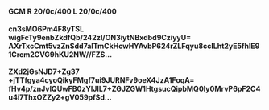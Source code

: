 #### GCM R 20/0c/400 L 20/0c/400
**cn3sMO6Pm4F8yTSL**<br/>**wigFcTy9enbZkdfQb/242zI/ON3iytNBxdbd9CziyyU=**<br/>**AXrTxcCmt5vzZnSdd7aITmCkHcwHYAvbP624rZLFqyu8cclLht2yE5fhIE91Crcm2CVG9hKU2NW//FZS...**<br/><br/>
**ZXd2jGsNJD7+Zg37**<br/>**+jTTfgya4cyoQikyFMgf7ui9JURNFv9oeX4JzA1FoqA=**<br/>**fHv4p/znJvIQUwFB0zYlJIL7+ZGJZGW1HtgsucQipbMQ0ly0MrvP6pF2C4u4i7ThxOZZy2+gV059pfSd...**